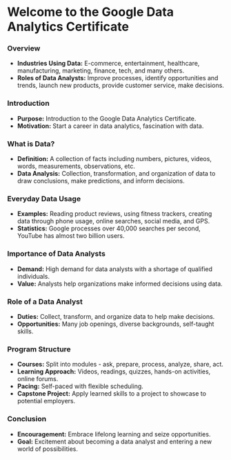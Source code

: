 # Welcome to the Google Data Analytics Certificate

### Overview
- **Industries Using Data:** E-commerce, entertainment, healthcare, manufacturing, marketing, finance, tech, and many others.
- **Roles of Data Analysts:** Improve processes, identify opportunities and trends, launch new products, provide customer service, make decisions.

### Introduction
- **Purpose:** Introduction to the Google Data Analytics Certificate.
- **Motivation:** Start a career in data analytics, fascination with data.

### What is Data?
- **Definition:** A collection of facts including numbers, pictures, videos, words, measurements, observations, etc.
- **Data Analysis:** Collection, transformation, and organization of data to draw conclusions, make predictions, and inform decisions.

### Everyday Data Usage
- **Examples:** Reading product reviews, using fitness trackers, creating data through phone usage, online searches, social media, and GPS.
- **Statistics:** Google processes over 40,000 searches per second, YouTube has almost two billion users.

### Importance of Data Analysts
- **Demand:** High demand for data analysts with a shortage of qualified individuals.
- **Value:** Analysts help organizations make informed decisions using data.

### Role of a Data Analyst
- **Duties:** Collect, transform, and organize data to help make decisions.
- **Opportunities:** Many job openings, diverse backgrounds, self-taught skills.

### Program Structure
- **Courses:** Split into modules - ask, prepare, process, analyze, share, act.
- **Learning Approach:** Videos, readings, quizzes, hands-on activities, online forums.
- **Pacing:** Self-paced with flexible scheduling.
- **Capstone Project:** Apply learned skills to a project to showcase to potential employers.

### Conclusion
- **Encouragement:** Embrace lifelong learning and seize opportunities.
- **Goal:** Excitement about becoming a data analyst and entering a new world of possibilities.
